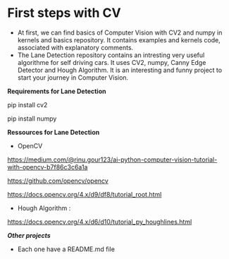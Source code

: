 # First steps with CV

* At first, we can find basics of Computer Vision with CV2 and numpy in kernels and basics repository.
It contains examples and kernels code, associated with explanatory comments.
* The Lane Detection repository contains an intresting very useful algorithme for self driving cars.
It uses CV2, numpy, Canny Edge Detector and Hough Algorithm.
It is an interesting and funny project to start your journey in Computer Vision.

**Requirements for Lane Detection**

pip install cv2

pip install numpy

**Ressources for Lane Detection**
* OpenCV

https://medium.com/@rinu.gour123/ai-python-computer-vision-tutorial-with-opencv-b7f86c3c6a1a

https://github.com/opencv/opencv

https://docs.opencv.org/4.x/d9/df8/tutorial_root.html

* Hough Algorithm :

https://docs.opencv.org/4.x/d6/d10/tutorial_py_houghlines.html


***Other projects***
- Each one have a README.md file

